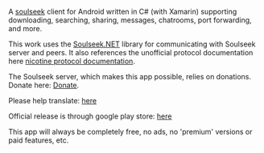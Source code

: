 A [soulseek](https://en.wikipedia.org/wiki/Soulseek) client for Android written in C# (with Xamarin) supporting downloading, searching, sharing, messages, chatrooms, port forwarding, and more.

This work uses the [Soulseek.NET](https://github.com/jpdillingham/Soulseek.NET) library for communicating with Soulseek server and peers.  It also references the unofficial protocol documentation here [nicotine protocol documentation](https://nicotine-plus.github.io/nicotine-plus/doc/SLSKPROTOCOL.html).

The Soulseek server, which makes this app possible, relies on donations. Donate here: [Donate](https://www.slsknet.org/donate.php).

Please help translate: [here](https://docs.google.com/spreadsheets/d/1bmDz8pcN_cBLRRB3Bh59O2GWOXrfiGqbcYDQWMsebeQ/edit#gid=528362137)

Official release is through google play store: [here](https://play.google.com/store/apps/details?id=com.companyname.andriodapp1&hl=en_US&gl=US)

This app will always be completely free, no ads, no 'premium' versions or paid features, etc.